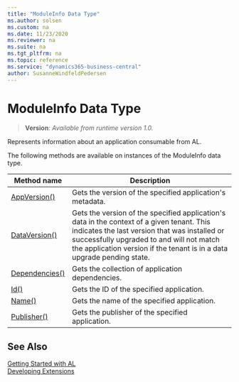 ```yaml
---
title: "ModuleInfo Data Type"
ms.author: solsen
ms.custom: na
ms.date: 11/23/2020
ms.reviewer: na
ms.suite: na
ms.tgt_pltfrm: na
ms.topic: reference
ms.service: "dynamics365-business-central"
author: SusanneWindfeldPedersen
---
```

[//]: # (START>DO_NOT_EDIT)
[//]: # (IMPORTANT:Do not edit any of the content between here and the END>DO_NOT_EDIT.)
[//]: # (Any modifications should be made in the .xml files in the ModernDev repo.)
# ModuleInfo Data Type
> **Version**: _Available from runtime version 1.0._

Represents information about an application consumable from AL.



The following methods are available on instances of the ModuleInfo data type.

|Method name|Description|
|-----------|-----------|
|[AppVersion()](moduleinfo-appversion-method.md)|Gets the version of the specified application's metadata.|
|[DataVersion()](moduleinfo-dataversion-method.md)|Gets the version of the specified application's data in the context of a given tenant. This indicates the last version that was installed or successfully upgraded to and will not match the application version if the tenant is in a data upgrade pending state.|
|[Dependencies()](moduleinfo-dependencies-method.md)|Gets the collection of application dependencies.|
|[Id()](moduleinfo-id-method.md)|Gets the ID of the specified application.|
|[Name()](moduleinfo-name-method.md)|Gets the name of the specified application.|
|[Publisher()](moduleinfo-publisher-method.md)|Gets the publisher of the specified application.|

[//]: # (IMPORTANT: END>DO_NOT_EDIT)
## See Also  
[Getting Started with AL](../../devenv-get-started.md)  
[Developing Extensions](../../devenv-dev-overview.md)  